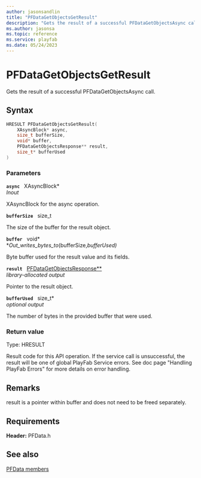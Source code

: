 ```yaml
---
author: jasonsandlin
title: "PFDataGetObjectsGetResult"
description: "Gets the result of a successful PFDataGetObjectsAsync call."
ms.author: jasonsa
ms.topic: reference
ms.service: playfab
ms.date: 05/24/2023
---
```


# PFDataGetObjectsGetResult  

Gets the result of a successful PFDataGetObjectsAsync call.  

## Syntax  
  
```cpp
HRESULT PFDataGetObjectsGetResult(  
    XAsyncBlock* async,  
    size_t bufferSize,  
    void* buffer,  
    PFDataGetObjectsResponse** result,  
    size_t* bufferUsed  
)  
```  
  
### Parameters  
  
**`async`** &nbsp; XAsyncBlock*  
*_Inout_*  
  
XAsyncBlock for the async operation.  
  
**`bufferSize`** &nbsp; size_t  
  
The size of the buffer for the result object.  
  
**`buffer`** &nbsp; void*  
*_Out_writes_bytes_to_(bufferSize,*bufferUsed)*  
  
Byte buffer used for the result value and its fields.  
  
**`result`** &nbsp; [PFDataGetObjectsResponse**](../../pfdatatypes/structs/pfdatagetobjectsresponse.md)  
*library-allocated output*  
  
Pointer to the result object.  
  
**`bufferUsed`** &nbsp; size_t*  
*optional output*  
  
The number of bytes in the provided buffer that were used.  
  
  
### Return value
Type: HRESULT
  
Result code for this API operation. If the service call is unsuccessful, the result will be one of global PlayFab Service errors. See doc page "Handling PlayFab Errors" for more details on error handling.
  
## Remarks  
  
result is a pointer within buffer and does not need to be freed separately.
  
## Requirements  
  
**Header:** PFData.h
  
## See also  
[PFData members](../pfdata_members.md)  

  
  
